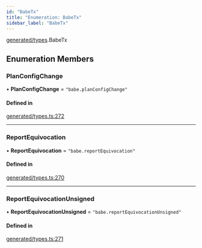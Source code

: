 ```yaml
---
id: "BabeTx"
title: "Enumeration: BabeTx"
sidebar_label: "BabeTx"
---
```


[generated/types](../../../../modules/Generated/Types/Types.md).BabeTx

## Enumeration Members

### PlanConfigChange

• **PlanConfigChange** = ``"babe.planConfigChange"``

#### Defined in

[generated/types.ts:272](https://github.com/PolymeshAssociation/polymesh-sdk/blob/15be87e8/src/generated/types.ts#L272)

___

### ReportEquivocation

• **ReportEquivocation** = ``"babe.reportEquivocation"``

#### Defined in

[generated/types.ts:270](https://github.com/PolymeshAssociation/polymesh-sdk/blob/15be87e8/src/generated/types.ts#L270)

___

### ReportEquivocationUnsigned

• **ReportEquivocationUnsigned** = ``"babe.reportEquivocationUnsigned"``

#### Defined in

[generated/types.ts:271](https://github.com/PolymeshAssociation/polymesh-sdk/blob/15be87e8/src/generated/types.ts#L271)
